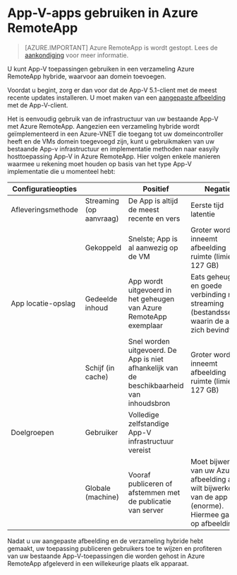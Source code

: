 <properties
    pageTitle="App-V apps gebruikt met Azure RemoteApp | Microsoft Azure"
    description="Leer hoe u de App-V-apps gebruiken in Azure RemoteApp."
    services="remoteapp"
    documentationCenter=""
    authors="ericorman"
    manager="mbaldwin" />

<tags
    ms.service="remoteapp"
    ms.workload="compute"
    ms.tgt_pltfrm="na"
    ms.devlang="na"
    ms.topic="article"
    ms.date="08/15/2016" 
    ms.author="elizapo" />



# <a name="using-app-v-apps-in-azure-remoteapp"></a>App-V-apps gebruiken in Azure RemoteApp

> [AZURE.IMPORTANT]
> Azure RemoteApp is wordt gestopt. Lees de [aankondiging](https://go.microsoft.com/fwlink/?linkid=821148) voor meer informatie.

U kunt App-V toepassingen gebruiken in een verzameling Azure RemoteApp hybride, waarvoor aan domein toevoegen.

Voordat u begint, zorg er dan voor dat de App-V 5.1-client met de meest recente updates installeren. U moet maken van een [aangepaste afbeelding](remoteapp-create-custom-image.md) met de App-V-client.  

Het is eenvoudig gebruik van de infrastructuur van uw bestaande App-V met Azure RemoteApp. Aangezien een verzameling hybride wordt geïmplementeerd in een Azure-VNET die toegang tot uw domeincontroller heeft en de VMs domein toegevoegd zijn, kunt u gebruikmaken van uw bestaande App-v infrastructuur en implementatie methoden naar easyily hosttoepassing App-V in Azure RemoteApp. Hier volgen enkele manieren waarmee u rekening moet houden op basis van het type App-V implementatie die u momenteel hebt:

| Configuratieopties |                       | Positief                                                               | Negatief                                                                                              |
|-----------------------|-----------------------|------------------------------------------------------------------------|-------------------------------------------------------------------------------------------------------|
| Afleveringsmethode       | Streaming (op aanvraag) | De App is altijd de meest recente en vers                                     | Eerste tijd latentie                                                                                    |
|                       | Gekoppeld               | Snelste; App is al aanwezig op de VM                              | Groter worden - inneemt afbeelding ruimte (limiet 127 GB)                                                           |
| App locatie-opslag  | Gedeelde inhoud        | App wordt uitgevoerd in het geheugen van Azure RemoteApp exemplaar                         | Eats geheugen en goede verbinding met streaming (bestandsserver) waarin de app zich bevindt                      |
|                       | Schijf (in cache)         | Snel worden uitgevoerd. De App is niet afhankelijk van de beschikbaarheid van inhoudsbron | Groter worden - inneemt afbeelding ruimte (limiet 127 GB)                                                           |
| Doelgroepen             | Gebruiker                  | Volledige zelfstandige App-V infrastructuur vereist                          |                                                                                                       |
|                       | Globale (machine)      |  Vooraf publiceren of afstemmen met de publicatie van server                         |  Moet bijwerken van uw Azure afbeelding als u wilt bijwerken van de app (enorme). Hiermee gaat vrij op afbeelding. |

 Nadat u uw aangepaste afbeelding en de verzameling hybride hebt gemaakt, uw toepassing publiceren gebruikers toe te wijzen en profiteren van uw bestaande App-V-toepassingen die worden gehost in Azure RemoteApp afgeleverd in een willekeurige plaats elk apparaat.
